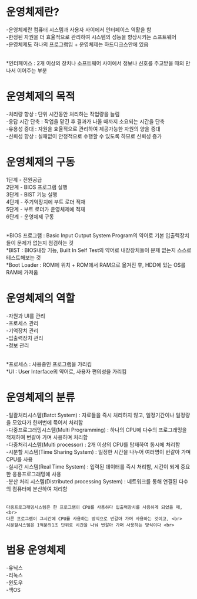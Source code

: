 <h1> 운영체제란? </h1> 
  -운영체제란 컴퓨터 시스템과 사용자 사이에서 인터페이스 역활을 함 <br>
  -한정된 자원을 더 효율적으로 관리하여 시스템의 성능을 향상시키는 소프트웨어 <br>
  -운영체제도 하나의 프로그램임 + 운영체제는 하드디크스안에 있음 <br> <br>

  *인터페이스 : 2개 이상의 장치나 소프트웨어 사이에서 정보나 신호를 주고받을 때의 만나서 이어주는 부분 <br>

<h1> 운영체제의 목적 </h1>
  -처리량 향상 : 단위 시간동안 처리하는 작업량을 늘림 <br>
  -응답 시간 단축 : 작업을 맡긴 후 결과가 나올 때까지 소요되는 시간을 단축 <br>
  -유용성 증대 : 자원을 효율적으로 관리하여 제공가능한 자원의 양을 증대 <br>
  -신뢰성 향상 : 실패없이 안정적으로 수행할 수 있도록 하므로 신뢰성 증가 <br>

<h1> 운영체제의 구동 </h1>
  1단계 - 전원공급  <br>
  2단계 - BIOS 프로그램 실행 <br>
  3단계 - BIST 기능 실행 <br>
  4단계 - 주기억장치에 부트 로더 적재 <br>
  5단계 - 부트 로더가 운영체제에 적재 <br>
  6단계 - 운영체제 구동 <br> <br>
 
  *BIOS 프로그램 : Basic Input Output System Program의 약어로 기본 입출력장치들이 문제가 없는지 점검하는 것 <br>
  *BIST : BIOS내장 기능, Built In Self Test의 약어로 내장장치들이 문제 없는지 스스로 테스트해보는 것 <br>
  *Boot Loader : ROM에 위치 + ROM에서 RAM으로 옮겨진 후, HDD에 있는 OS를 RAM에 가져옴 <br> 
  
 <h1> 운영체제의 역할 </h1>
   -자원과 UI를 관리 <br>
   -프로세스 관리 <br>
   -기억장치 관리 <br>
   -입출력장치 관리 <br>
   -정보 관리 <br> <br>
   
   *프로세스 : 사용중인 프로그램을 가리킴 <br>
   *UI : User Interface의 약어로, 사용자 편의성을 가리킴 <br>
   
   <h1> 운영체제의 분류 </h1> 
    -일괄처리시스템(Batct System) : 자료들을 즉시 처리하지 않고, 일정기간이나 일정량을 모았다가 한꺼번에 묶어서 처리함 <br>
    -다중프로그래밍시스템(Multi Programming) : 하나의 CPU에 다수의 프로그래밍을 적재하여 번갈아 가며 사용하며 처리함 <br>
    -다중처리시스템(Multi processor) : 2개 이상의 CPU를 탑재하여 동시에 처리함 <br>
    -시분할 시스템(Time Sharing System) : 일정한 시간을 나누어 여러명이 번갈아 가며 CPU를 사용 <br> 
    -실시간 시스템(Real Time System) : 입력된 데이터를 즉시 처리함, 시간이 되게 중요한 응용프로그래밍에 사용 <br>
    -분산 처리 시스템(Distributed processing System) : 네트워크를 통해 연결된 다수의 컴퓨터에 분산하여 처리함 <br> <br>
     
    다중프로그래밍시스템은 한 프로그램이 CPU를 사용하다 입출력장치를 사용하게 되었을 때, <br>
    다른 프로그램이 그시간에 CPU를 사용하는 방식으로 번갈아 가며 사용하는 것이고, <br>
    시분할시스템은 1억분의1초 단위로 시간을 나눠 번갈아 가며 사용하는 방식이다 <br>

   <h1> 범용 운영체제 </h1>
     -유닉스 <br>
     -리눅스 <br>
     -윈도우 <br>
     -맥OS <br>

